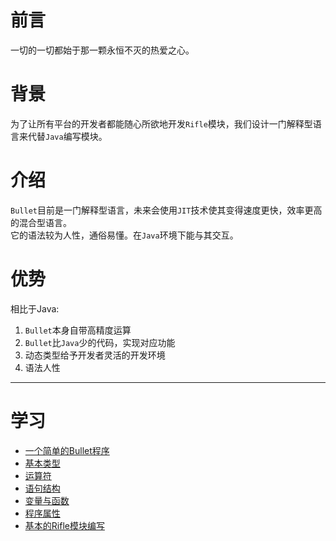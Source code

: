 # 前言
一切的一切都始于那一颗永恒不灭的热爱之心。
# 背景
为了让所有平台的开发者都能随心所欲地开发`Rifle`模块，我们设计一门解释型语言来代替`Java`编写模块。
# 介绍
`Bullet`目前是一门解释型语言，未来会使用`JIT`技术使其变得速度更快，效率更高的混合型语言。
<br>
它的语法较为人性，通俗易懂。在`Java`环境下能与其交互。
# 优势
相比于Java:
1. `Bullet`本身自带高精度运算
2. `Bullet`比`Java`少的代码，实现对应功能
3. 动态类型给予开发者灵活的开发环境
4. 语法人性
***
# 学习
* [一个简单的Bullet程序]()
* [基本类型]()
* [运算符]()
* [语句结构]()
* [变量与函数]()
* [程序属性]()
* [基本的Rifle模块编写]()